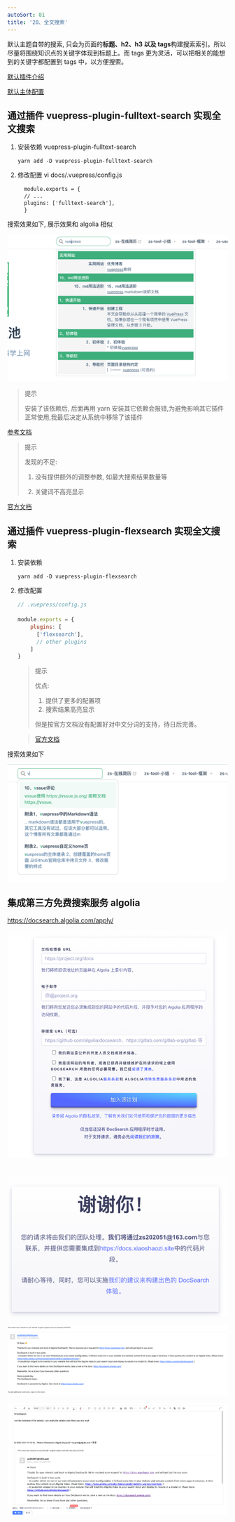 ```yaml
---
autoSort: 81
title: '20、全文搜索'
---
```


默认主题自带的搜索, 只会为页面的**标题、h2、h3 以及 tags**构建搜索索引。所以尽量将围绕知识点的关键字体现到标题上。而 tags 更为灵活，可以把相关的能想到的关键字都配置到 tags 中，以方便搜索。



[默认插件介绍](https://www.vuepress.cn/plugin/official/plugin-search.html)

[默认主体配置](https://www.vuepress.cn/theme/default-theme-config.html#%E5%86%85%E7%BD%AE%E6%90%9C%E7%B4%A2)



## 通过插件 vuepress-plugin-fulltext-search 实现全文搜索

1. 安装依赖 vuepress-plugin-fulltext-search 　　

   ```node
   yarn add -D vuepress-plugin-fulltext-search
   ```

   

2. 修改配置 vi docs/.vuepress/config.js

   ```
     module.exports = {
     // ...
     plugins: ['fulltext-search'],
     }
   ```



搜索效果如下, 展示效果和 algolia 相似

![image-20231207144206632](./images/image-20231207144206632.png)

> 提示
>
> 安装了该依赖后, 后面再用 yarn 安装其它依赖会报错,为避免影响其它插件正常使用,我最后决定从系统中移除了该插件

[参考文档](https://github.com/leo-buneev/vuepress-plugin-fulltext-search)

> 提示
>
> 发现的不足:
>
> 1. 没有提供额外的调整参数, 如最大搜索结果数量等
>
> 2. 关键词不高亮显示

[官方文档](https://github.com/leo-buneev/vuepress-plugin-fulltext-search)



## 通过插件 vuepress-plugin-flexsearch 实现全文搜索

1. 安装依赖

   ```
   yarn add -D vuepress-plugin-flexsearch
   ```

2. 修改配置

   ```js
   // .vuepress/config.js
   
   module.exports = {
       plugins: [
         ['flexsearch'],
         // other plugins
       ]
   }
   ```

   > 提示
   >
   > 优点:
   >
   > 1. 提供了更多的配置项
   > 2. 搜索结果高亮显示
   >
   > 但是按官方文档没有配置好对中文分词的支持，待日后完善。

   > [官方文档](https://github.com/z3by/vuepress-plugin-flexsearch)

搜索效果如下

![image-20231207144757904](./images/image-20231207144757904.png)

##  集成第三方免费搜索服务 algolia

https://docsearch.algolia.com/apply/

![image-20231207142458441](./images/image-20231207142458441.png)

![image-20231207142442621](./images/image-20231207142442621.png)

![image-20231207142537940](./images/image-20231207142537940.png)

![image-20231207143321387](./images/image-20231207143321387.png)